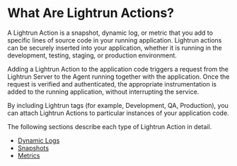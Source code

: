 # What Are Lightrun Actions?

A Lightrun Action is a snapshot, dynamic log, or metric that you add to specific lines of source code in your running application. Lightrun actions can be securely inserted into your application, whether it is running in the development, testing, staging, or production environment.

Adding a Lightrun Action to the application code triggers a request from the Lightrun Server to the Agent running together with the application. Once the request is verified and authenticated, the appropriate instrumentation is added to the running application, without interrupting the service.

By including Lightrun tags (for example, Development, QA, Production), you can attach Lightrun Actions to particular instances of your application code.

The following sections describe each type of Lightrun Action in detail.

- [Dynamic Logs](actions/dynamic-logs.md)
- [Snapshots](actions/snapshots.md)
- [Metrics](actions/metrics.md)